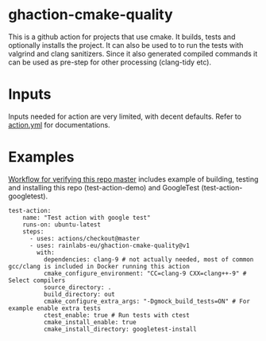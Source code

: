 # ghaction-cmake-quality

This is a github action for projects that use cmake. It builds, tests and optionally installs the project. It can also be used to to run the tests with valgrind and clang sanitizers. Since it also generated compiled commands it can be used as pre-step for other processing (clang-tidy etc).

# Inputs
Inputs needed for action are very limited, with decent defaults. Refer to [action.yml](action.yml) for documentations.

# Examples
[Workflow for verifying this repo master](.github/workflows/main.yml) includes example of building, testing and installing this repo (test-action-demo) and GoogleTest (test-action-googletest).


```
test-action:
    name: "Test action with google test"
    runs-on: ubuntu-latest
    steps:
      - uses: actions/checkout@master
      - uses: rainlabs-eu/ghaction-cmake-quality@v1
        with:
          dependencies: clang-9 # not actually needed, most of common gcc/clang is included in Docker running this action
          cmake_configure_environment: "CC=clang-9 CXX=clang++-9" # Select compilers
          source_directory: . 
          build_directory: out
          cmake_configure_extra_args: "-Dgmock_build_tests=ON" # For example enable extra tests
          ctest_enable: true # Run tests with ctest
          cmake_install_enable: true
          cmake_install_directory: googletest-install
```
